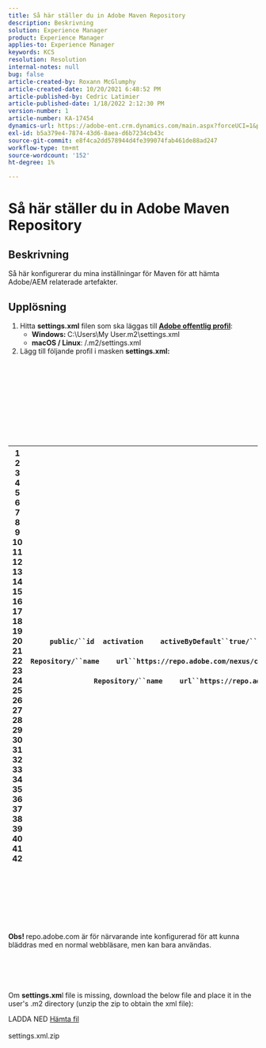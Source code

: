 ```yaml
---
title: Så här ställer du in Adobe Maven Repository
description: Beskrivning
solution: Experience Manager
product: Experience Manager
applies-to: Experience Manager
keywords: KCS
resolution: Resolution
internal-notes: null
bug: false
article-created-by: Roxann McGlumphy
article-created-date: 10/20/2021 6:48:52 PM
article-published-by: Cedric Latimier
article-published-date: 1/18/2022 2:12:30 PM
version-number: 1
article-number: KA-17454
dynamics-url: https://adobe-ent.crm.dynamics.com/main.aspx?forceUCI=1&pagetype=entityrecord&etn=knowledgearticle&id=46958f5c-d631-ec11-b6e5-000d3a5ba97a
exl-id: b5a379e4-7874-43d6-8aea-d6b7234cb43c
source-git-commit: e8f4ca2dd578944d4fe399074fab461de88ad247
workflow-type: tm+mt
source-wordcount: '152'
ht-degree: 1%

---
```


# Så här ställer du in Adobe Maven Repository

## Beskrivning


Så här konfigurerar du mina inställningar för Maven för att hämta Adobe/AEM relaterade artefakter.


## Upplösning


1. Hitta <b>settings.xml</b> filen som ska läggas till<b> [Adobe offentlig profil](https://repo.adobe.com/)</b>:
   - <b>Windows: </b>C:\Users\My User\.m2\settings.xml
   - <b>macOS / Linux</b>: /.m2/settings.xml
2. Lägg till följande profil i masken <b>settings.xml:</b>

<br><br><br><br><br> <br><br><br><br>

| 1<br>  2<br>  3<br>  4<br>  5<br>  6<br>  7<br>  8<br>  9<br>  10<br>  11<br>  12<br>  13<br>  14<br>  15<br>  16<br>  17<br>  18<br>  19<br>  20<br>  21<br>  22<br>  23<br>  24<br>  25<br>  26<br>  27<br>  28<br>  29<br>  30<br>  31<br>  32<br>  33<br>  34<br>  35<br>  36<br>  37<br>  38<br>  39<br>  40<br>  41<br>  42 | `!-- ====================================================== --``!-- A D O B E   P U B L I C   P R O F I L E                --``!— ======================================================== —````profile````    ````id``adobe-public/``id````    ````activation````        ````activeByDefault``true/``activeByDefault````    ``/``aktivering````    ````egenskaper````        ````releaseRepository-ID``adobe-public-releases/``releaseRepository-ID````    ````releaseRepository-Name``Adobe Public Releases/``releaseRepository-Name````    ````releaseRepository-URL``https://repo.adobe.com/nexus/content/groups/public/``releaseRepository-URL````    ``/``properties````    ````repositories````        ````repository````        ````id``adobe-public-releases/``id````        ````name``Adobe Public Repository/``name````        ````url``https://repo.adobe.com/nexus/content/groups/public/``url````        ````releases````            ````enabled``true/``enabled````            ````updatePolicy``never/``updatePolicy````        ``/``releaser````        ````ögonblicksbilder````            ````aktiverad``false/``aktiverad````        ``/``snapshots````    ``/``databas````    ``/``repositories````     ````pluginRepositories````        ````pluginRepository````        ````id``adobe-public-releases/``id````        ````name``Adobe Public Repository/``name````        ````url``https://repo.adobe.com/nexus/content/groups/public/``url````        ````releases````            ````enabled``true/``enabled````            ````updatePolicy``never/``updatePolicy````        ``/``releaser````        ````ögonblicksbilder````            ````aktiverad``false/``aktiverad````        ``/``snapshots````    ``/``pluginRepository````    ``/``pluginRepositories````/&quot;profile&quot; |
| --- | --- |

<br><br><br><br><br> <br><br>
<b>Obs! </b>repo.adobe.com är för närvarande inte konfigurerad för att kunna bläddras med en normal webbläsare, men kan bara användas.
<br><br><br><br> <br><br>
Om <b>settings.xm</b>l file is missing, download the below file and place it in the user&#39;s .m2 directory (unzip the zip to obtain the xml file):

LADDA NED
[Hämta fil](https://helpx.adobe.com/content/dam/help/en/experience-manager/kb/SetUpTheAdobeMavenRepository/jcr_content/main-pars/download_section/download-1/settings_xml.zip "settings.xml.zip") <br><br>settings.xml.zip
